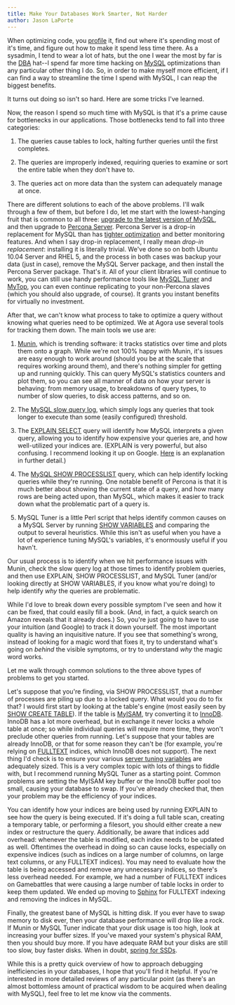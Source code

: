 ```yaml
---
title: Make Your Databases Work Smarter, Not Harder
author: Jason LaPorte
---
```

When optimizing code, you [profile](http://en.wikipedia.org/wiki/Profiling_(computer_programming)) it, find out where it's spending most of it's time, and figure out how to make it spend less time there. As a sysadmin, I tend to wear a lot of hats, but the one I wear the most by far is the [DBA](http://en.wikipedia.org/wiki/Database_administrator) hat--I spend far more time hacking on [MySQL](http://www.mysql.com/) optimizations than any particular other thing I do. So, in order to make myself more efficient, if I can find a way to streamline the time I spend with MySQL, I can reap the biggest benefits.

 It turns out doing so isn't so hard. Here are some tricks I've learned.



 Now, the reason I spend so much time with MySQL is that it's a prime cause for bottlenecks in our applications. Those bottlenecks tend to fall into three categories:

1. The queries cause tables to lock, halting further queries until the first completes.

2. The queries are improperly indexed, requiring queries to examine or sort the entire table when they don't have to.

3. The queries act on more data than the system can adequately manage at once.

There are different solutions to each of the above problems. I'll walk through a few of them, but before I do, let me start with the lowest-hanging fruit that is common to all three: [upgrade to the latest version of MySQL](http://dev.mysql.com/doc/refman/5.5/en/upgrading.html), and then upgrade to [Percona Server](http://www.percona.com/software/percona-server/). Percona Server is a drop-in replacement for MySQL than has [tighter optimization](http://www.percona.com/software/percona-server/benchmarks/) and better monitoring features. And when I say drop-in replacement, I really mean _drop-in replacement_: installing it is literally trivial. We've done so on both Ubuntu 10.04 Server and RHEL 5, and the process in both cases was backup your data (just in case), remove the MySQL Server package, and then install the Percona Server package. That's it. All of your client libraries will continue to work, you can still use handy performance tools like [MySQL Tuner](https://github.com/rackerhacker/MySQLTuner-perl) and [MyTop](http://jeremy.zawodny.com/mysql/mytop/), you can even continue replicating to your non-Percona slaves (which you should also upgrade, of course). It grants you instant benefits for virtually no investment.

 After that, we can't know what process to take to optimize a query without knowing what queries need to be optimized. We at Agora use several tools for tracking them down. The main tools we use are:

1. [Munin](http://munin-monitoring.org/), which is trending software: it tracks statistics over time and plots them onto a graph. While we're not 100% happy with Munin, it's issues are easy enough to work around (should you be at the scale that requires working around them), and there's nothing simpler for getting up and running quickly. This can query MySQL's statistics counters and plot them, so you can see all manner of data on how your server is behaving: from memory usage, to breakdowns of query types, to number of slow queries, to disk access patterns, and so on.

2. The [MySQL slow query log](http://dev.mysql.com/doc/refman/5.5/en/slow-query-log.html), which simply logs any queries that took longer to execute than some (easily configured) threshold.

3. The [EXPLAIN SELECT](http://dev.mysql.com/doc/refman/5.5/en/explain.html) query will identify how MySQL interprets a given query, allowing you to identify how expensive your queries are, and how well-utilized your indices are. (EXPLAIN is very powerful, but also confusing. I recommend looking it up on Google. [Here](http://weevilgenius.net/2010/09/mysql-explain-reference/) is an explanation in further detail.)

4. The [MySQL SHOW PROCESSLIST](http://dev.mysql.com/doc/refman/5.5/en/show-processlist.html) query, which can help identify locking queries while they're running. One notable benefit of Percona is that it is much better about showing the current state of a query, and how many rows are being acted upon, than MySQL, which makes it easier to track down what the problematic part of a query is.

5. MySQL Tuner is a little Perl script that helps identify common causes on a MySQL Server by running [SHOW VARIABLES](http://dev.mysql.com/doc/refman/5.5/en/show-variables.html) and comparing the output to several heuristics. While this isn't as useful when you have a lot of experience tuning MySQL's variables, it's enormously useful if you havn't.

Our usual process is to identify when we hit performance issues with Munin, check the slow query log at those times to identify problem queries, and then use EXPLAIN, SHOW PROCESSLIST, and MySQL Tuner (and/or looking directly at SHOW VARIABLES, if you know what you're doing) to help identify _why_ the queries are problematic.

 While I'd love to break down every possible symptom I've seen and how it can be fixed, that could easily fill a book. (And, in fact, a quick search on Amazon reveals that it already does.) So, you're just going to have to use your intuition (and Google) to track it down yourself. The most important quality is having an inquisitive nature. If you see that something's wrong, instead of looking for a magic word that fixes it, try to understand what's going on _behind_ the visible symptoms, or try to understand _why_ the magic word works.

 Let me walk through common solutions to the three above types of problems to get you started.

 Let's suppose that you're finding, via SHOW PROCESSLIST, that a number of processes are piling up due to a locked query. What would you do to fix that? I would first start by looking at the table's engine (most easily seen by [SHOW CREATE TABLE](http://dev.mysql.com/doc/refman/5.5/en/show-create-table.html)). If the table is [MyISAM](http://dev.mysql.com/doc/refman/5.5/en/myisam-storage-engine.html), try converting it to [InnoDB](http://dev.mysql.com/doc/refman/5.5/en/innodb-storage-engine.html). InnoDB has a lot more overhead, but in exchange it never locks a whole table at once; so while individual queries will require more time, they won't preclude other queries from running. Let's suppose that your tables are already InnoDB, or that for some reason they can't be (for example, you're relying on [FULLTEXT](http://dev.mysql.com/doc/refman/5.5/en/fulltext-search.html) indices, which InnoDB does not support). The next thing I'd check is to ensure your various [server tuning variables](http://dev.mysql.com/doc/refman/5.5/en/server-parameters.html) are adequately sized. This is a very complex topic with lots of things to fiddle with, but I recommend running MySQL Tuner as a starting point. Common problems are setting the MyISAM key buffer or the InnoDB buffer pool too small, causing your database to swap. If you've already checked that, then your problem may be the efficiency of your indices.

 You can identify how your indices are being used by running EXPLAIN to see how the query is being executed. If it's doing a full table scan, creating a temporary table, or performing a filesort, you should either create a new index or restructure the query. Additionally, be aware that indices add overhead: whenever the table is modified, each index needs to be updated as well. Oftentimes the overhead in doing so can cause locks, especially on expensive indices (such as indices on a large number of columns, on large text columns, or any FULLTEXT indices). You may need to evaluate how the table is being accessed and remove any unnecessary indices, so there's less overhead needed. For example, we had a number of FULLTEXT indices on Gamebattles that were causing a large number of table locks in order to keep them updated. We ended up moving to [Sphinx](http://sphinxsearch.com/) for FULLTEXT indexing and removing the indices in MySQL.

 Finally, the greatest bane of MySQL is hitting disk. If you ever have to swap memory to disk ever, then your database performance will drop like a rock. If Munin or MySQL Tuner indicate that your disk usage is too high, look at increasing your buffer sizes. If you've maxed your system's physical RAM, then you should buy more. If you have adequate RAM but your disks are still too slow, buy faster disks. When in doubt, [spring for SSDs](http://www.livestream.com/oreillyconfs/video?clipId=pla_3beec3a2-54f5-4a19-8aaf-35a839b6ecaa).

 While this is a pretty quick overview of how to approach debugging inefficiencies in your databases, I hope that you'll find it helpful. If you're interested in more detailed reviews of any particular point (as there's an almost bottomless amount of practical wisdom to be acquired when dealing with MySQL), feel free to let me know via the comments.
